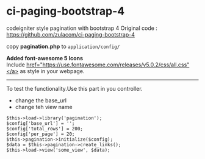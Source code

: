 # ci-paging-bootstrap-4
codeigniter style pagination with bootstrap 4
Original code : https://github.com/zulacom/ci-paging-bootstrap-4

copy <b>pagination.php</b> to <code>application/config/</code>

<b>Added font-awesome 5 Icons</b><br/>
Include <a href="https://use.fontawesome.com/releases/v5.0.2/css/all.css" target="_blank" >href="https://use.fontawesome.com/releases/v5.0.2/css/all.css"</a> as style in your webpage.

<hr/>
To test the functionality.Use this part in you controller.

- change the base_url 
- change teh view name

<pre><code>$this->load->library('pagination'); 
$config['base_url'] = '';
$config['total_rows'] = 200;
$config['per_page'] = 20;
$this->pagination->initialize($config);
$data = $this->pagination->create_links();
$this->load->view('some_view', $data);
</code></pre>








